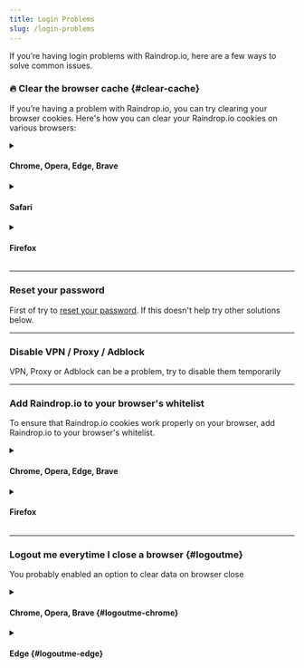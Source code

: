 ```yaml
---
title: Login Problems
slug: /login-problems
---
```

If you’re having login problems with Raindrop.io, here are a few ways to solve common issues.

### 🔥 Clear the browser cache {#clear-cache}
If you’re having a problem with Raindrop.io, you can try clearing your browser cookies. 
Here's how you can clear your Raindrop.io cookies on various browsers:

<details><summary>

#### Chrome, Opera, Edge, Brave

</summary>

1. Visit https://app.raindrop.io/
2. Open developer console (press `Control+Shift+I` on windows, or `Command+Option+I` on mac)
3. Open **Application** tab, then click **Clear site data** (be sure to check "Including third-party cookies")
4. Refresh the page and login again

![](clear-chrome.png)

</details>


<details><summary>

#### Safari

</summary>

1. Open the Safari Browser.
2. From the Menu go to **Preferences**.
3. Go to **Privacy** then click on **Manage Website Data**.
4. Type `raindrop.io` in the search box.
5. Select the website and click on **Remove**.

</details>


<details><summary>

#### Firefox

</summary>

1. Open Firefox Preferences
2. Go to `Privacy & Security`
3. Scroll down page and click `Manage Data...` in `Cookies and Site Data` section
4. Type **raindrop.io** in `Search websites field`
5. Click `Remove All Shown`

![](clear-firefox.png)

</details>

---

### Reset your password
First of try to [reset your password](../forgot-password.md). If this doesn't help try other solutions below.

---

### Disable VPN / Proxy / Adblock
VPN, Proxy or Adblock can be a problem, try to disable them temporarily

---

### Add Raindrop.io to your browser's whitelist
To ensure that Raindrop.io cookies work properly on your browser, add Raindrop.io to your browser's whitelist.

<details><summary>

#### Chrome, Opera, Edge, Brave

</summary>

Paste this URL `chrome://settings/content/cookies` to address bar and press enter.
In the bottom of the page click `Add` (in `Allow` section) and paste this string **`[*.]raindrop.io`**
</details>


<details><summary>

#### Firefox

</summary>

Open settings. Go to `Privacy & Security` section. 
Scroll to `Cookies and Site Data` and click `Manage Permissions...`

![](cookie-firefox.png)

In `Address of website` put `https://api.raindrop.io` and click `Allow`.
Then click `Save Changes`

Also try to disable any privacy/blocking extensions you have.

</details>

---

### Logout me everytime I close a browser {#logoutme}
You probably enabled an option to clear data on browser close

<details><summary>

#### Chrome, Opera, Brave {#logoutme-chrome}

</summary>

1. Paste this url into address bar `chrome://settings/cookies`
2. Turn off `Clear cookies and site data when you quit Chrome`

</details>

<details><summary>

#### Edge {#logoutme-edge}

</summary>

1. Paste this url into address bar `edge://settings/clearBrowsingDataOnClose`
2. Click `Add` button in `Do not clear` list of `Cookies and other site data`
3. Paste **`[*.]raindrop.io`** and click `Add`

</details>